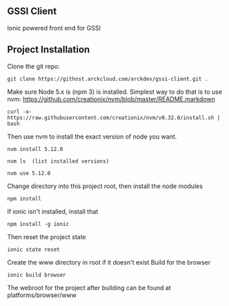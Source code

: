 GSSI Client
----------
Ionic powered front end for GSSI

Project Installation
----------
Clone the git repo:

```
git clone https://githost.arckcloud.com/arckdev/gssi-client.git .
```

Make sure Node 5.x is (npm 3) is installed.  Simplest way to do that is to use nvm: https://github.com/creationix/nvm/blob/master/README.markdown

```
curl -o- https://raw.githubusercontent.com/creationix/nvm/v0.32.0/install.sh | bash
```

Then use nvm to install the exact version of node you want.

```
nvm install 5.12.0

nvm ls  (list installed versions)

nvm use 5.12.0
```

Change directory into this project root, then install the node modules

```
npm install
```

If ionic isn't installed, install that

```
npm install -g ionic
```

Then reset the project state

```
ionic state reset
```

Create the www directory in root if it doesn't exist
Build for the browser

```
ionic build browser
```

The webroot for the project after building can be found at platforms/browser/www
